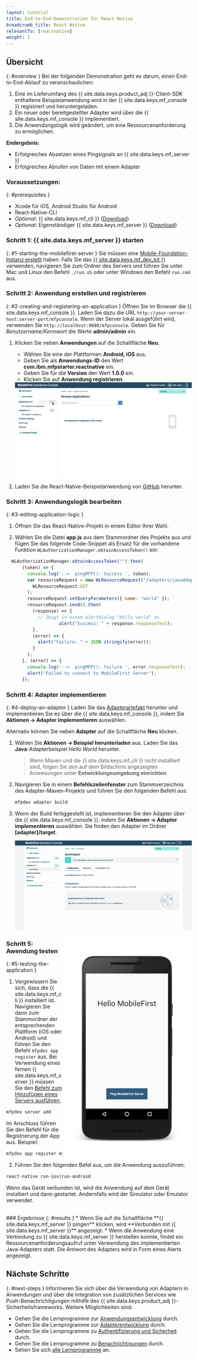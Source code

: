 ```yaml
---
layout: tutorial
title: End-to-End-Demonstration für React Native
breadcrumb_title: React Native
relevantTo: [reactnative]
weight: 1
---
```

<!-- NLS_CHARSET=UTF-8 -->
## Übersicht
{: #overview }
Bei der folgenden Demonstration geht es darum, einen End-to-End-Ablauf zu veranschaulichen:

1. Eine im Lieferumfang des {{ site.data.keys.product_adj }}-Client-SDK enthaltene Beispielanwendung wird in der {{ site.data.keys.mf_console }} registriert und heruntergeladen.
2. Ein neuer oder bereitgestellter Adapter wird über die {{ site.data.keys.mf_console }} implementiert.  
3. Die Anwendungslogik wird geändert, um eine Ressourcenanforderung zu ermöglichen.

**Endergebnis**:

* Erfolgreiches Absetzen eines Pingsignals an {{ site.data.keys.mf_server }}
* Erfolgreiches Abrufen von Daten mit einem Adapter

### Voraussetzungen: 
{: #prerequisites }
* Xcode für iOS, Android Studio für Android
* React-Native-CLI
* *Optional*: {{ site.data.keys.mf_cli }} ([Download]({{site.baseurl}}/downloads))
* *Optional*: Eigenständiger {{ site.data.keys.mf_server }} ([Download]({{site.baseurl}}/downloads))

### Schritt 1: {{ site.data.keys.mf_server }} starten
{: #1-starting-the-mobilefirst-server }
Sie müssen eine [Mobile-Foundation-Instanz erstellt](../../bluemix/using-mobile-foundation) haben. Falls Sie das [{{ site.data.keys.mf_dev_kit }}](../../installation-configuration/development/mobilefirst) verwenden, navigieren Sie zum Ordner des Servers und führen Sie unter Mac und Linux den Befehl `./run.sh` oder unter Windows den Befehl `run.cmd` aus.

### Schritt 2: Anwendung erstellen und registrieren
{: #2-creating-and-registering-an-application }
Öffnen Sie im Browser die {{ site.data.keys.mf_console }}. Laden Sie dazu die URL `http://your-server-host:server-port/mfpconsole`. Wenn der Server lokal ausgeführt wird, verwenden Sie `http://localhost:9080/mfpconsole`. Geben Sie für *Benutzername/Kennwort* die Werte **admin/admin** ein.

1. Klicken Sie neben **Anwendungen** auf die Schaltfläche **Neu**.
    * Wählen Sie eine der Plattformen **Android, iOS** aus.
    * Geben Sie als **Anwendungs-ID** den Wert **com.ibm.mfpstarter.reactnative** ein.
    * Geben Sie für die **Version** den Wert **1.0.0** ein.
    * Klicken Sie auf **Anwendung registrieren**.

    <img class="gifplayer" alt="Anwendung registrieren" src="register-an-application-reactnative.png"/>

2. Laden Sie die React-Native-Beispielanwendung von [GitHub](https://github.ibm.com/MFPSamples/MFPStarterReactNative) herunter.

### Schritt 3: Anwendungslogik bearbeiten
{: #3-editing-application-logic }
1. Öffnen Sie das React-Native-Projekt in einem Editor Ihrer Wahl.

2. Wählen Sie die Datei **app.js** aus dem Stammordner des Projekts aus und fügen Sie das folgende Code-Snippet als Ersatz für die vorhandene Funktion `WLAuthorizationManager.obtainAccessToken()` ein:

```javascript
  WLAuthorizationManager.obtainAccessToken("").then(
      (token) => {
        console.log('-->  pingMFP(): Success ', token);
        var resourceRequest = new WLResourceRequest("/adapters/javaAdapter/resource/greet/",
          WLResourceRequest.GET
        );
        resourceRequest.setQueryParameters({ name: "world" });
        resourceRequest.send().then(
          (response) => {
            // Zeigt in einem Alertdialog "Hello world" an
                    alert("Success: " + response.responseText);
          },
          (error) => {
            alert("Failure: " + JSON.stringify(error));
          }
        );
      }, (error) => {
        console.log('-->  pingMFP(): failure ', error.responseText);
        alert("Failed to connect to MobileFirst Server");
      });
```

### Schritt 4: Adapter implementieren
{: #4-deploy-an-adapter }
Laden Sie das [Adapterartefakt](../javaAdapter.adapter) herunter und implementieren Sie es über die {{ site.data.keys.mf_console }}, indem Sie **Aktionen → Adapter implementieren** auswählen.

Alternativ können Sie neben **Adapter** auf die Schaltfläche **Neu** klicken.  

1. Wählen Sie **Aktionen → Beispiel herunterladen** aus. Laden Sie das **Java**-Adapterbeispiel *Hello World* herunter.

    > Wenn Maven und die {{ site.data.keys.mf_cli }} nicht installiert sind, folgen Sie den auf dem Bildschirm angezeigten Anweisungen unter **Entwicklungsumgebung einrichten**. 

2. Navigieren Sie in einem **Befehlszeilenfenster** zum Stammverzeichnis des Adapter-Maven-Projekts und führen Sie den folgenden Befehl aus:

    ```bash
    mfpdev adapter build
    ```

3. Wenn der Build fertiggestellt ist, implementieren Sie den Adapter über die
{{ site.data.keys.mf_console }}, indem Sie **Aktionen → Adapter implementieren** auswählen. Sie finden den Adapter im Ordner **[adapter]/target**.

    <img class="gifplayer" alt="Adapter implementieren" src="create-an-adapter.png"/>   


<img src="reactnativeQuickStart.png" alt="Beispielanwendung" style="float:right"/>

### Schritt 5: Awendung testen
{: #5-testing-the-application }
1.  Vergewissern Sie sich, dass die {{ site.data.keys.mf_cli }} installiert ist. Navigieren Sie dann zum Stammordner der entsprechenden Plattform (iOS oder Android) und führen Sie den Befehl `mfpdev app register` aus. Bei Verwendung eines fernen {{ site.data.keys.mf_server }} müssen Sie den [Befehl zum Hinzufügen eines Servers ausführen](../../application-development/using-mobilefirst-cli-to-manage-mobilefirst-artifacts/#add-a-new-server-instance).
```bash
mfpdev server add
```
Im Anschluss führen Sie den Befehl für die Registrierung der App aus. Beispiel:
```bash
mfpdev app register myIBMCloudServer
```
2. Führen Sie den folgenden Befel aus, um die Anwendung auszuführen:
```bash
react-native run-ios|run-android
```

Wenn das Gerät verbunden ist, wird die Anwendung auf dem Gerät installiert und dann gestartet. Andernfalls wird der Simulator oder Emulator verwendet.

<br clear="all"/>
### Ergebnisse
{: #results }
* Wenn Sie auf die Schaltfläche **{{ site.data.keys.mf_server }} pingen** klicken, wird **Verbunden mit {{ site.data.keys.mf_server }}** angezeigt.
* Wenn die Anwendung eine Verbindung zu {{ site.data.keys.mf_server }} herstellen konnte, findet ein Ressourcenanforderungsaufruf unter Verwendung des implementierten Java-Adapters statt. Die Antwort des Adapters wird in Form eines Alerts angezeigt.

## Nächste Schritte
{: #next-steps }
Informieren Sie sich über die Verwendung von Adaptern in Anwendungen und über die Integration von zusätzlichen Services wie Push-Benachrichtigungen mithilfe des {{ site.data.keys.product_adj }}-Sicherheitsframeworks. Weitere Möglichkeiten sind:

- Gehen Sie die Lernprogramme zur [Anwendungsentwicklung](../../application-development/) durch.
- Gehen Sie die Lernprogramme zur [Adapterentwicklung](../../adapters/) durch.
- Gehen Sie die Lernprogramme zu [Authentifizierung und Sicherheit](../../authentication-and-security/) durch.
- Gehen Sie die Lernprogramme zu [Benachrichtigungen](../../notifications/) durch.
- Sehen Sie sich [alle Lernprogramme](../../all-tutorials) an.
